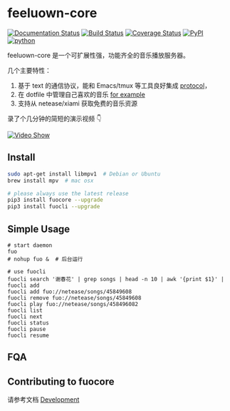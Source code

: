 # feeluown-core

[![Documentation Status](https://readthedocs.org/projects/feeluown-core/badge/?version=latest)](http://feeluown-core.readthedocs.org)
[![Build Status](https://travis-ci.org/cosven/feeluown-core.svg?branch=master)](https://travis-ci.org/cosven/feeluown-core)
[![Coverage Status](https://coveralls.io/repos/github/cosven/feeluown-core/badge.svg?branch=master&service=github)](https://coveralls.io/github/cosven/feeluown-core?branch=master)
[![PyPI](https://img.shields.io/pypi/v/fuocore.svg)](https://pypi.python.org/pypi/fuocore)
[![python](https://img.shields.io/pypi/pyversions/fuocore.svg)](https://pypi.python.org/pypi/fuocore)

feeluown-core 是一个可扩展性强，功能齐全的音乐播放服务器。

几个主要特性：

1. 基于 text 的通信协议，能和 Emacs/tmux 等工具良好集成
   [protocol](http://feeluown-core.readthedocs.io/en/latest/protocol.html#fuo-protocol)，
2. 在 dotfile 中管理自己喜欢的音乐
   [for example](https://github.com/cosven/cosven.github.io/blob/master/music/mix.fuo)
3. 支持从 netease/xiami 获取免费的音乐资源

录了个几分钟的简短的演示视频 👇

[![Video Show](http://img.youtube.com/vi/-JFXo0J5D9E/0.jpg)](https://youtu.be/-JFXo0J5D9E)

## Install

```sh
sudo apt-get install libmpv1  # Debian or Ubuntu
brew install mpv  # mac osx

# please always use the latest release
pip3 install fuocore --upgrade
pip3 install fuocli --upgrade
```

## Simple Usage

```
# start daemon
fuo
# nohup fuo &  # 后台运行

# use fuocli
fuocli search '谢春花' | grep songs | head -n 10 | awk '{print $1}' | fuocli add
fuocli add fuo://netease/songs/45849608
fuocli remove fuo://netease/songs/45849608
fuocli play fuo://netease/songs/458496082
fuocli list
fuocli next
fuocli status
fuocli pause
fuocli resume
```

## FQA

## Contributing to fuocore
请参考文档 [Development](http://feeluown-core.readthedocs.io/en/latest/development.html)
